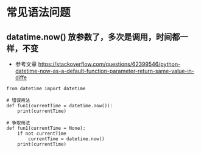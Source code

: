 # 常见语法问题

## datatime.now() 放参数了，多次是调用，时间都一样，不变
- 参考文章 https://stackoverflow.com/questions/62399546/python-datetime-now-as-a-default-function-parameter-return-same-value-in-diffe

```
from datetime import datetime

# 错误用法
def fun1(currentTime = datetime.now()):
    print(currentTime)

# 争取用法
def fun1(currentTime = None):
    if not currentTime
        currentTime = datetime.now()
    print(currentTime)
```
